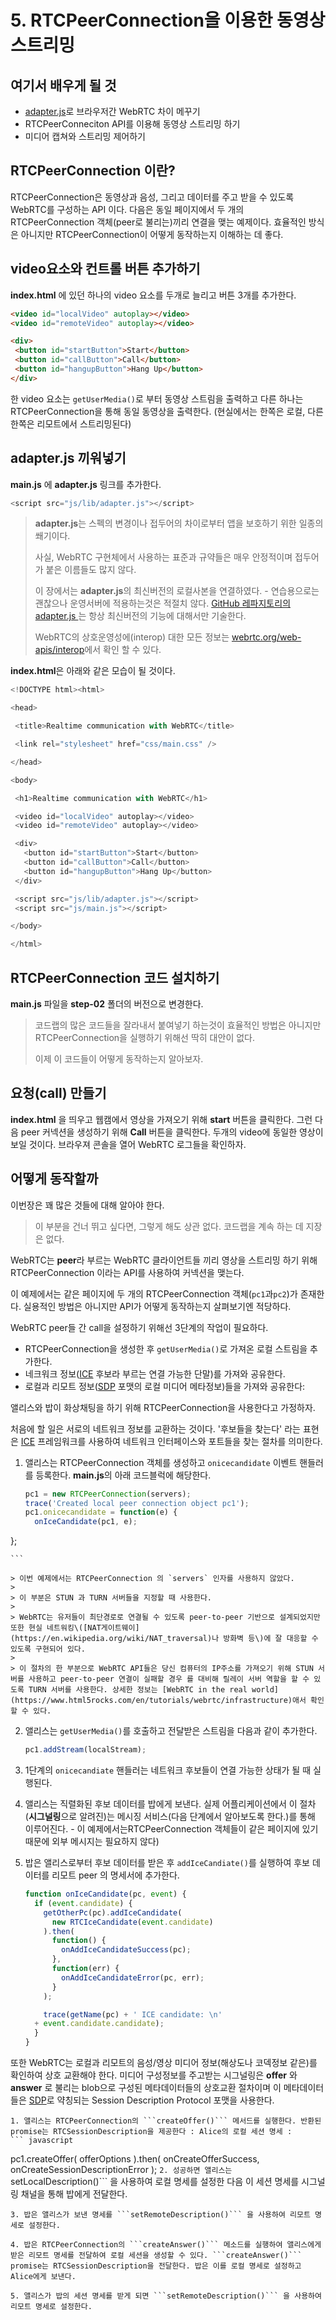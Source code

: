 # 5. RTCPeerConnection을 이용한 동영상 스트리밍

## 여기서 배우게 될 것

* [adapter.js](https://github.com/webrtc/adapter)로 브라우저간 WebRTC 차이 메꾸기
* RTCPeerConneciton API를 이용해 동영상 스트리밍 하기
* 미디어 캡쳐와 스트리밍 제어하기

## RTCPeerConnection 이란?

RTCPeerConnection은 동영상과 음성, 그리고 데이터를 주고 받을 수 있도록 WebRTC를 구성하는 API 이다. 다음은 동일 페이지에서 두 개의 RTCPeerConnection 객체\(peer로 불리는\)끼리 연결을 맺는 예제이다. 
효율적인 방식은 아니지만 RTCPeerConnection이 어떻게 동작하는지 이해하는 데 좋다.

## video요소와 컨트롤 버튼 추가하기

**index.html** 에 있던 하나의 video 요소를 두개로 늘리고 버튼 3개를 추가한다.

```html
<video id="localVideo" autoplay></video>
<video id="remoteVideo" autoplay></video>

<div>
 <button id="startButton">Start</button>
 <button id="callButton">Call</button>
 <button id="hangupButton">Hang Up</button>
</div>

```

한 video 요소는 `getUserMedia()`로 부터 동영상 스트림을 출력하고 다른 하나는 RTCPeerConnection을 통해 동일 동영상을 출력한다. \(현실에서는 한쪽은 로컬, 다른 한쪽은 리모트에서 스트리밍된다\)

## adapter.js 끼워넣기

**main.js** 에 **adapter.js** 링크를 추가한다.

```javascript
<script src="js/lib/adapter.js"></script>
```

> **adapter.js**는 스펙의 변경이나 접두어의 차이로부터 앱을 보호하기 위한 일종의 쐐기이다.
> 
> 사실, WebRTC 구현체에서 사용하는 표준과 규약들은 매우 안정적이며 접두어가 붙은 이름들도 많지 않다.
> 
> 이 장에서는 **adapter.js**의 최신버전의 로컬사본을 연결하였다. - 연습용으로는 괜찮으나 운영서버에 적용하는것은 적절치 않다. [GitHub 레파지토리의 adapter.js ](https://github.com/webrtc/adapter)는 항상 최신버전의 기능에 대해서만 기술한다.
> 
> WebRTC의 상호운영성에\(interop\) 대한 모든 정보는 [webrtc.org\/web-apis\/interop](https://webrtc.org/web-apis/interop/)에서 확인 할 수 있다.

**index.html**은 아래와 같은 모습이 될 것이다.

```javascript
<!DOCTYPE html><html>

<head>

 <title>Realtime communication with WebRTC</title>

 <link rel="stylesheet" href="css/main.css" />

</head>

<body>

 <h1>Realtime communication with WebRTC</h1>

 <video id="localVideo" autoplay></video> 
 <video id="remoteVideo" autoplay></video>

 <div>
   <button id="startButton">Start</button> 
   <button id="callButton">Call</button> 
   <button id="hangupButton">Hang Up</button> 
 </div>

 <script src="js/lib/adapter.js"></script>
 <script src="js/main.js"></script>

</body>

</html>

```

## RTCPeerConnection 코드 설치하기

**main.js** 파일을 **step-02** 폴더의 버전으로 변경한다.

> 코드랩의 많은 코드들을 잘라내서 붙여넣기 하는것이 효율적인 방법은 아니지만 RTCPeerConnection을 실행하기 위해선 딱히 대안이 없다.
> 
> 이제 이 코드들이 어떻게 동작하는지 알아보자.

## 요청\(call\) 만들기

**index.html** 을 띄우고 웹캠에서 영상을 가져오기 위해 **start** 버튼을 클릭한다. 그런 다음 peer 커넥션을 생성하기 위해 **Call** 버튼을 클릭한다. 두개의 video에 동일한 영상이 보일 것이다. 브라우져 콘솔을 열어 WebRTC 로그들을 확인하자.

## 어떻게 동작할까

이번장은 꽤 많은 것들에 대해 알아야 한다.

> 이 부분을 건너 뛰고 싶다면, 그렇게 해도 상관 없다.
> 코드랩을 계속 하는 데 지장은 없다.

WebRTC는 **peer**라 부르는 WebRTC 클라이언트들 끼리 영상을 스트리밍 하기 위해 RTCPeerConnection 이라는 API를 사용하여 커넥션을 맺는다.

이 예제에서는 같은 페이지에 두 개의 RTCPeerConnection 객체\(`pc1`과`pc2`\)가 존재한다. 실용적인 방법은 아니지만 API가 어떻게 동작하는지 살펴보기엔 적당하다.

WebRTC peer들 간 call을 설정하기 위해선 3단계의 작업이 필요하다.

* RTCPeerConnection을 생성한 후 `getUserMedia()`로 가져온 로컬 스트림을 추가한다.
* 네크워크 정보\([ICE](https://en.wikipedia.org/wiki/Interactive_Connectivity_Establishment) 후보라 부르는 연결 가능한 단말\)를 가져와 공유한다. 
* 로컬과 리모트 정보\([SDP](https://en.wikipedia.org/wiki/Session_Description_Protocol) 포맷의 로컬 미디어 메타정보\)들을 가져와 공유한다: 

앨리스와 밥이 화상채팅을 하기 위해 RTCPeerConnection을 사용한다고 가정하자.

처음에 할 일은 서로의 네트워크 정보를 교환하는 것이다. '후보들을 찾는다' 라는 표현은 [ICE](https://en.wikipedia.org/wiki/Interactive_Connectivity_Establishment) 프레임워크를 사용하여 네트워크 인터페이스와 포트들을 찾는 절차를 의미한다.

1. 앨리스는 RTCPeerConnection 객체를 생성하고 `onicecandidate` 이벤트 핸들러를 등록한다. **main.js**의 아래 코드블럭에 해당한다.

    ```javascript
    pc1 = new RTCPeerConnection(servers); 
    trace('Created local peer connection object pc1'); 
    pc1.onicecandidate = function(e) {   
      onIceCandidate(pc1, e); 
};

    ```

    > 이번 예제에서는 RTCPeerConnection 의 `servers` 인자를 사용하지 않았다.
    > 
    > 이 부분은 STUN 과 TURN 서버들을 지정할 때 사용한다.
    > 
    > WebRTC는 유저들이 최단경로로 연결될 수 있도록 peer-to-peer 기반으로 설계되었지만 또한 현실 네트워킹\([NAT게이트웨이](https://en.wikipedia.org/wiki/NAT_traversal)나 방화벽 등\)에 잘 대응할 수 있도록 구현되어 있다.
    > 
    > 이 절차의 한 부분으로 WebRTC API들은 당신 컴퓨터의 IP주소를 가져오기 위해 STUN 서버를 사용하고 peer-to-peer 연결이 실패할 경우 를 대비해 릴레이 서버 역할을 할 수 있도록 TURN 서버를 사용한다. 상세한 정보는 [WebRTC in the real world](https://www.html5rocks.com/en/tutorials/webrtc/infrastructure)애서 확인 할 수 있다.

2. 앨리스는 `getUserMedia()`를 호출하고 전달받은 스트림을 다음과 같이 추가한다.

    ```javascript
    pc1.addStream(localStream);
    ```

3. 1단계의 `onicecandiate` 핸들러는 네트워크 후보들이 연결 가능한 상태가 될 때 실행된다.

4. 앨리스는 직렬화된 후보 데이터를 밥에게 보낸다. 실제 어플리케이션에서 이 절차\(**시그널링**으로 알려진\)는 메시징 서비스\(다음 단계에서 알아보도록 한다.\)를 통해 이루어진다. - 이 예제에서는RTCPeerConnection 객체들이 같은 페이지에 있기 때문에 외부 메시지는 필요하지 않다)

5. 밥은 앨리스로부터 후보 데이터를 받은 후 `addIceCandiate()`를 실행하여 후보 데이터를 리모트 peer 의 명세서에 추가한다.

    ``` javascript
    function onIceCandidate(pc, event) { 
      if (event.candidate) { 
        getOtherPc(pc).addIceCandidate( 
          new RTCIceCandidate(event.candidate) 
        ).then( 
          function() { 
            onAddIceCandidateSuccess(pc); 
          }, 
          function(err) { 
            onAddIceCandidateError(pc, err); 
          } 
        ); 

        trace(getName(pc) + ' ICE candidate: \n' 
      + event.candidate.candidate); 
      }    
    }

    ```
또한 WebRTC는 로컬과 리모트의 음성/영상 미디어 정보(해상도나 코덱정보 같은)를 확인하여 상호 교환해야 한다. 미디어 구성정보를 주고받는 시그널링은 **offer** 와 **answer** 로 불리는 blob으로 구성된 메타데이터들의 상호교환 절차이며 이 메타데이터들은 [SDP](https://en.wikipedia.org/wiki/Session_Description_Protocol)로 약칭되는 Session Description Protocol 포맷을 사용한다. 

    1. 앨리스는 RTCPeerConnection의 ```createOffer()``` 메서드를 실행한다. 반환된 promise는 RTCSessionDescription을 제공한다 : Alice의 로컬 세션 명세 :
    ``` javascript
pc1.createOffer(
    offerOptions
  ).then(
    onCreateOfferSuccess,
    onCreateSessionDescriptionError
  );
    ```
    2. 성공하면 앨리스는 ```setLocalDescription()``` 을 사용하여 로컬 명세를 설정한 다음 이 세션 명세를 시그널링 채널을 통해 밥에게 전달한다.

    3. 밥은 앨리스가 보낸 명세를 ```setRemoteDescription()``` 을 사용하여 리모트 명세로 설정한다.

    4. 밥은 RTCPeerConnection의 ```createAnswer()``` 메소드를 실행하여 앨리스에게 받은 리모트 명세를 전달하여 로컬 세션을 생성할 수 있다. ```createAnswer()``` promise는 RTCSessionDescription을 전달한다. 밥은 이를 로컬 명세로 설정하고 Alice에게 보낸다.

    5. 앨리스가 밥의 세션 명세를 받게 되면 ```setRemoteDescription()``` 을 사용하여 리모트 명세로 설정한다.
